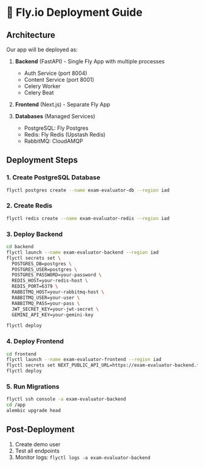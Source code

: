 # 🚀 Fly.io Deployment Guide

## Architecture

Our app will be deployed as:

1. **Backend** (FastAPI) - Single Fly App with multiple processes
   - Auth Service (port 8004)
   - Content Service (port 8001)
   - Celery Worker
   - Celery Beat

2. **Frontend** (Next.js) - Separate Fly App

3. **Databases** (Managed Services)
   - PostgreSQL: Fly Postgres
   - Redis: Fly Redis (Upstash Redis)
   - RabbitMQ: CloudAMQP

## Deployment Steps

### 1. Create PostgreSQL Database
```bash
flyctl postgres create --name exam-evaluator-db --region iad
```

### 2. Create Redis
```bash
flyctl redis create --name exam-evaluator-redis --region iad
```

### 3. Deploy Backend
```bash
cd backend
flyctl launch --name exam-evaluator-backend --region iad
flyctl secrets set \
  POSTGRES_DB=postgres \
  POSTGRES_USER=postgres \
  POSTGRES_PASSWORD=your-password \
  REDIS_HOST=your-redis-host \
  REDIS_PORT=6379 \
  RABBITMQ_HOST=your-rabbitmq-host \
  RABBITMQ_USER=your-user \
  RABBITMQ_PASS=your-pass \
  JWT_SECRET_KEY=your-jwt-secret \
  GEMINI_API_KEY=your-gemini-key

flyctl deploy
```

### 4. Deploy Frontend
```bash
cd frontend
flyctl launch --name exam-evaluator-frontend --region iad
flyctl secrets set NEXT_PUBLIC_API_URL=https://exam-evaluator-backend.fly.dev/api/v1
flyctl deploy
```

### 5. Run Migrations
```bash
flyctl ssh console -a exam-evaluator-backend
cd /app
alembic upgrade head
```

## Post-Deployment

1. Create demo user
2. Test all endpoints
3. Monitor logs: `flyctl logs -a exam-evaluator-backend`
